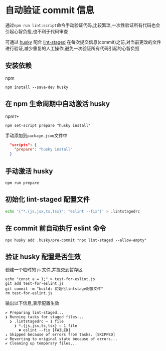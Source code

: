 # 自动验证 commit 信息

通过`npm run lint:script`命令手动验证代码,比较繁琐,一次性验证所有代码也会引起心智负担,也不利于代码审查

可通过 [husky](https://github.com/typicode/husky) 配合 [lint-staged](https://github.com/okonet/lint-staged) 在每次提交信息(commit)之前,对当前更改的文件进行验证,减少重复的人工操作,避免一次验证所有代码引起的心智负担

## 安装依赖

npm

```shell
npm install --save-dev husky
```

## 在 npm 生命周期中自动激活 husky

npm`7+`

```shell
npm set-script prepare "husky install"
```

手动添加到`package.json`文件中

```json
  "scripts": {
    "prepare": "husky install"
  }
```

## 手动激活 husky

```shell
npm run prepare
```

## 初始化 lint-staged 配置文件

```bash
echo '{"*.{js,jsx,ts,tsx}": "eslint --fix"}' > .lintstagedrc
```

## 在 commit 前自动执行 eslint 命令

```shell
npx husky add .husky/pre-commit "npx lint-staged --allow-empty"
```

## 验证 husky 配置是否生效

创建一个临时的 js 文件,并提交到暂存区

```shell
echo "const a = 1;" > test-for-eslint.js
git add test-for-eslint.js
git commit -m "build: 初始化lintstage配置文件"
rm test-for-eslint.js
```

输出以下信息,表示配置生效

```shell
✔ Preparing lint-staged...
❯ Running tasks for staged files...
  ❯ .lintstagedrc — 1 file
    ❯ *.{js,jsx,ts,tsx} — 1 file
      ✖ eslint --fix [FAILED]
↓ Skipped because of errors from tasks. [SKIPPED]
✔ Reverting to original state because of errors...
✔ Cleaning up temporary files...
```
